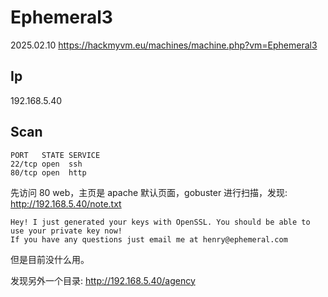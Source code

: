 # Ephemeral3

2025.02.10 https://hackmyvm.eu/machines/machine.php?vm=Ephemeral3

## Ip

192.168.5.40

## Scan

```
PORT   STATE SERVICE
22/tcp open  ssh
80/tcp open  http
```

先访问 80 web，主页是 apache 默认页面，gobuster 进行扫描，发现: http://192.168.5.40/note.txt

```
Hey! I just generated your keys with OpenSSL. You should be able to use your private key now!
If you have any questions just email me at henry@ephemeral.com
```

但是目前没什么用。

发现另外一个目录: http://192.168.5.40/agency
